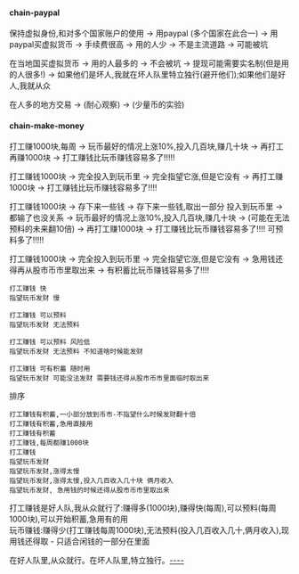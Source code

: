 
#### chain-paypal

保持虚拟身份,和对多个国家账户的使用 -> 用paypal (多个国家在此合一) -> 用paypal买虚拟货币 -> 手续费很高 -> 用的人少 -> 不是主流道路 -> 可能被坑

在当地国买虚拟货币 -> 用的人最多的 -> 不会被坑 -> 提现可能需要实名制(但是用的人很多!) -> 如果他们是坏人,我就在坏人队里特立独行(避开他们);如果他们是好人,我就从众

在人多的地方交易 -> (耐心观察) -> (少量币的实验)


#### chain-make-money

打工赚1000块,每周 -> 玩币最好的情况上涨10%,投入几百块,赚几十块 -> 再打工再赚1000块 -> 打工赚钱比玩币赚钱容易多了!!!!!

打工赚钱1000块 -> 完全投入到玩币里 -> 完全指望它涨,但是它没有 -> 再打工赚1000块 -> 打工赚钱比玩币赚钱容易多了!!!!

打工赚钱1000块 -> 存下来一些钱 -> 存下来一些钱,取出一部分 投入到玩币里 -> 都输了也没关系 -> 玩币最好的情况上涨10%,投入几百块,赚几十块 -> (可能在无法预料的未来翻10倍) -> 再打工赚1000块 -> 打工赚钱比玩币赚钱容易多了!!!! 可预料多了!!!!!

打工赚钱1000块 -> 完全投入到玩币里 -> 完全指望它涨,但是它没有 -> 急用钱还得再从股市币市里取出来 -> 有积蓄比玩币赚钱容易多了!!!!

```
打工赚钱 快
指望玩币发财 慢
```

```
打工赚钱 可以预料
指望玩币发财 无法预料
```

```
打工赚钱 可以预料 风险低
指望玩币发财 无法预料 不知道啥时候能发财
```

```
打工赚钱 可有积蓄 随时用
指望玩币发财 可能没法发财 需要钱还得从股市币市里面临时取出来
```

排序
```
打工赚钱有积蓄,一小部分放到币市-不指望什么时候发财翻十倍
打工赚钱有积蓄,急用直接用
打工赚钱有积蓄
打工赚钱,每周都赚1000块
打工赚钱
指望玩币发财
指望玩币发财,涨得太慢
指望玩币发财,涨得太慢,投入几百收入几十块 俩月收入
指望玩币发财, 急用钱的时候还得从股市币市里取出来
```
打工赚钱是好人队,我从众就行了:赚得多(1000块),赚得快(每周),可以预料(每周1000块),可以开始积蓄,急用有的用<br>
玩币赚钱:赚得少(打工赚钱每周1000块),无法预料(投入几百收入几十,俩月收入),现用钱还得取 - 只适合闲钱的一部分在里面

在好人队里,从众就行。在坏人队里,特立独行。[----](https://github.com/7900ms/000nottheater_deserted_systemlibrary/blob/master/supplementary/chain-call.md)


